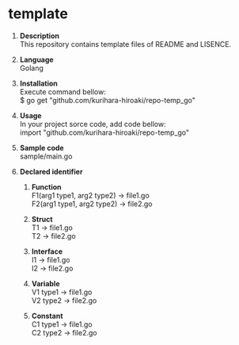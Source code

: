 # template

1. **Description**  
This repository contains template files of README and LISENCE.

1. **Language**  
Golang

1. **Installation**  
Execute command bellow:  
$ go get "github.com/kurihara-hiroaki/repo-temp_go"

1. **Usage**  
In your project sorce code, add code bellow:  
import "github.com/kurihara-hiroaki/repo-temp_go"

1. **Sample code**  
sample/main.go

1. **Declared identifier**  
    1. **Function**  
F1(arg1 type1, arg2 type2) -> file1.go  
F2(arg1 type1, arg2 type2) -> file2.go

    1. **Struct**  
T1 -> file1.go  
T2 -> file2.go

    1. **Interface**  
I1 -> file1.go  
I2 -> file2.go

    1. **Variable**  
V1 type1 -> file1.go  
V2 type2 -> file2.go

    1. **Constant**  
C1 type1 -> file1.go  
C2 type2 -> file2.go
